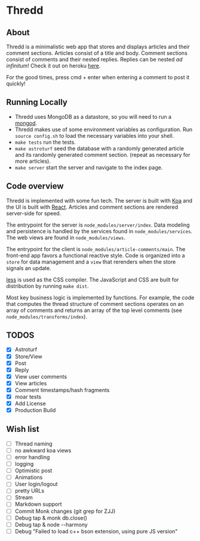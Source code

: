 # Thredd

## About

Thredd is a minimalistic web app that stores and displays articles and their comment sections. Articles consist of a title and body. Comment sections consist of comments and their nested replies. Replies can be nested *ad infinitum*! Check it out on heroku [here](http://thredd.herokuapp.com/).

For the good times, press cmd + enter when entering a comment to post it quickly!

## Running Locally

- Thredd uses MongoDB as a datastore, so you will need to run a [mongod](http://docs.mongodb.org/manual/reference/program/mongod/).
- Thredd makes use of some environment variables as configuration. Run `source config.sh` to load the necessary variables into your shell.
- `make tests` run the tests.
- `make astroturf` seed the database with a randomly generated article and its randomly generated comment section. (repeat as necessary for more articles).
- `make server` start the server and navigate to the index page.

## Code overview

Thredd is implemented with some fun tech. The server is built with [Koa](http://koajs.com/) and the UI is built with [React](http://facebook.github.io/react/). Articles and comment sections are rendered server-side for speed.

The entrypoint for the server is `node_modules/server/index`. Data modeling and persistence is handled by the services found in `node_modules/services`. The web views are found in `node_modules/views`.

The entrypoint for the client is `node_modules/article-comments/main`. The front-end app favors a functional reactive style. Code is organized into a `store` for data management and a `view` that rerenders when the store signals an update.

[less](http://lesscss.org/) is used as the CSS compiler. The JavaScript and CSS are built for distribution by running `make dist`.

Most key business logic is implemented by functions. For example, the code that computes the thread structure of comment sections operates on an array of comments and returns an array of the top level comments (see `node_modules/transforms/index`).

## TODOS

- [x] Astroturf
- [x] Store/View
- [x] Post
- [x] Reply
- [x] View user comments
- [x] View articles
- [x] Comment timestamps/hash fragments
- [x] moar tests
- [x] Add License
- [x] Production Build

## Wish list

- [ ] Thread naming
- [ ] no awkward koa views
- [ ] error handling
- [ ] logging
- [ ] Optimistic post
- [ ] Animations
- [ ] User login/logout
- [ ] pretty URLs
- [ ] Stream
- [ ] Markdown support
- [ ] Commit Monk changes (git grep for ZJJ)
- [ ] Debug tap & monk db.close()
- [ ] Debug tap & node --harmony
- [ ] Debug "Failed to load c++ bson extension, using pure JS version"

